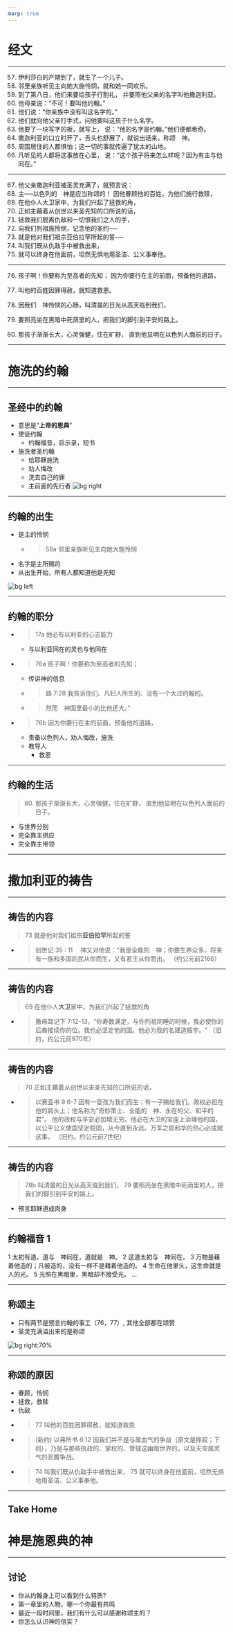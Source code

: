 ```yaml
---
marp: true
---
```


<style>
section {
    /* padding-left: 100px; */
    font-size: 220%;
}
</style>

# 经文
<!-- _class: invert -->

---
<style scoped>
section {
    font-size: 180%;
}
</style>

57.	伊利莎白的产期到了，就生了一个儿子。
58.	邻里亲族听见主向她大施怜悯，就和她一同欢乐。
59.	到了第八日，他们来要给孩子行割礼，
    并要照他父亲的名字叫他撒迦利亚。
60.	他母亲说：“不可！要叫他约翰。”
61.	他们说：“你亲族中没有叫这名字的。”
62.	他们就向他父亲打手式，问他要叫这孩子什么名字。
63.	他要了一块写字的板，就写上，
    说：“他的名字是约翰。”他们便都希奇。
64.	撒迦利亚的口立时开了，舌头也舒展了，就说出话来，称颂　神。
65.	周围居住的人都惧怕；这一切的事就传遍了犹太的山地。
66.	凡听见的人都将这事放在心里，
    说：“这个孩子将来怎么样呢？因为有主与他同在。”

---
<style scoped>
section {
    font-size: 180%;
}
</style>

67.	他父亲撒迦利亚被圣灵充满了，就预言说：
68.	主──以色列的　神是应当称颂的！
    因他眷顾他的百姓，为他们施行救赎，
69.	在他仆人大卫家中，为我们兴起了拯救的角，
70.	正如主藉着从创世以来圣先知的口所说的话，
71.	拯救我们脱离仇敌和一切恨我们之人的手，
72.	向我们列祖施怜悯，记念他的圣约──
73.	就是他对我们祖宗亚伯拉罕所起的誓──
74.	叫我们既从仇敌手中被救出来，
75.	就可以终身在他面前，坦然无惧地用圣洁、公义事奉他。

---
<style scoped>
section {
    font-size: 180%;
}
</style>

76.	孩子啊！你要称为至高者的先知；
    因为你要行在主的前面，预备他的道路，
77.	叫他的百姓因罪得赦，就知道救恩。

78.	因我们　神怜悯的心肠，叫清晨的日光从高天临到我们，
79.	要照亮坐在黑暗中死荫里的人，把我们的脚引到平安的路上。

80.	那孩子渐渐长大，心灵强健，住在旷野，
    直到他显明在以色列人面前的日子。

---
# 施洗的约翰
<!-- _class: invert -->
---

## 圣经中的约翰

* 意思是“**上帝的恩典**”
* 使徒约翰
    * 约翰福音，启示录，短书
* 施洗者圣约翰
    * 给耶稣施洗
    * 劝人悔改
    * 洗去自己的罪
    * 主前面的先行者
![bg right](2023-03-08-18-49-08.png)
<!--
名字贴切
- 神的恩典显在他身上
- 他也叫人看到神更大的救恩

先行者
- 人预备好自己
- 迎接耶稣到来


给耶稣解鞋带也不配

这两个约翰什么关系？

提问还有哪些约翰
- 　　三、称呼马可的约翰(徒十二章12节)，即写马可福音的马可。
- 　　四、大祭司的亲族约翰(徒四章6节)。
- 　　五、彼得的父亲约翰，又称为约拿(约二十一章15节；太十六章17节)。
-->
---
<style scoped>
section {
    padding-left: 30px;
}
</style>

## 约翰的出生
* 是主的怜悯
    * > 58a 邻里亲族听见主向她大施怜悯
* 名字是主所赐的
* 从出生开始，所有人都知道他是先知

![bg left](2023-03-08-21-44-05.png)

<!--
- 名字是主所赐的
    - 顺服神，不听从众人，

高调出道， 为的是给主开路
- 他必兴旺，我必衰微。 约 3：30
-->

---
<style scoped>
section {
    padding-left: 50px;
    font-size: 200%;
}
</style>

## 约翰的职分

* > 17a 他必有以利亚的心志能力
    * 与以利亚同在的灵也与他同在
* > 76a 孩子啊！你要称为至高者的先知；
    * 传讲神的信息
    * > 路 7:28 我告诉你们、凡妇人所生的、没有一个大过约翰的。
    * > 然而　神国里最小的比他还大。”
* > 76b 因为你要行在主的前面，预备他的道路，
    * 责备以色列人，劝人悔改，施洗
    * 教导人
        * 救恩

<!--
给

以利亚的能力
- 和巴力的先知斗法
- 让人悔改归向神

最大先知
- 因为是行在主前
- 旧约先知都没有看到主，约翰看到了

神国里最小的
- 因为与神同在

-->
---

## 约翰的生活
> 80. 那孩子渐渐长大，心灵强健，住在旷野，
    直到他显明在以色列人面前的日子。
* 与世界分别
* 完全靠主供应
* 完全靠主带领

<!--
约翰的生活中充满神的恩典

在旷野
- 不与人交往
- 不沾染世俗
    - 不与祭司为伍

主供应
- 条件艰苦
    - 蝗虫野蜜

心灵强健
- 都没有说身体强健
- 有主亲自带领
-->

---
<!-- _class: invert -->
# 撒加利亚的祷告

---

## 祷告的内容

> 73 就是他对我们祖宗**亚伯拉罕**所起的誓
* > 创世记	35	:	11	　神又对他说：“我是全能的　神；你要生养众多，将来有一族和多国的民从你而生，又有君王从你而出。 （约公元前2166）

<!--
神把他的救恩显明给亚伯拉罕
君王虽然也指大卫
但更指耶稣
-->
---

## 祷告的内容
> 69 在他仆人**大卫**家中，为我们兴起了拯救的角
* > 撒母耳记下 7:12-13，"你寿数满足，与你列祖同睡的时候，我必使你的后裔接续你的位。我也必坚定他的国。他必为我的名建造殿宇。" （旧约，约公元前970年）

<!--
神把他的救恩显明给大卫
后裔虽然也指所罗门
但更指耶稣
-->

---
## 祷告的内容
> 70 正如主藉着从创世以来圣先知的口所说的话，
* > 以赛亚书 9:6-7 因有一婴孩为我们而生；有一子赐给我们。政权必担在他的肩头上；他名称为“奇妙策士、全能的　神、永在的父、和平的君”。 他的政权与平安必加增无穷。他必在大卫的宝座上治理他的国，以公平公义使国坚定稳固，从今直到永远。万军之耶和华的热心必成就这事。 （旧约。约公元前7世纪）

<!--
神把他的救恩显明给以赛亚
明明白白得预言耶稣
-->

---

## 祷告的内容
> 78b 叫清晨的日光从高天临到我们，
79	要照亮坐在黑暗中死荫里的人，把我们的脚引到平安的路上。
* 预言耶稣道成肉身


<!--
神把他的救恩显明给撒迦利亚
-->

---
## 约翰福音 1

1	太初有道，道与　神同在，道就是　神。
2	这道太初与　神同在。
3	万物是藉着他造的；凡被造的，没有一样不是藉着他造的。
4	生命在他里头，这生命就是人的光。
5	光照在黑暗里，黑暗却不接受光。
...

---

## 称颂主
* 只有两节是预言约翰的事工（76，77）, 其他全部都在颂赞
* 圣灵充满溢出来的是称颂

![bg right:70%](2023-03-10-16-44-03.png)

<!--
67.	他父亲撒迦利亚被圣灵充满了，就预言说：
68.	主──以色列的　神是应当称颂的！
    因他眷顾他的百姓，为他们施行救赎，
69.	在他仆人大卫家中，为我们兴起了拯救的角，

空间有限，不放了

## 我们在祷告什么
* 求
* 感谢
* 颂赞

乞求神帮助我们
感谢神帮助了我们
颂赞主的救恩
- 撒迦利亚还没有看见救恩就已经颂赞

求助帮我们更多认识主
叫我们有更大的信心
教导我们如何颂赞
-->

---

## 称颂的原因
* 眷顾，怜悯
* 拯救，救赎
* 仇敌
* > 77 叫他的百姓因罪得赦，就知道救恩
* > (新约) 以弗所书 6:12 因我们并不是与属血气的争战｛原文是摔跤；下同｝，乃是与那些执政的、掌权的、管辖这幽暗世界的，以及天空属灵气的恶魔争战。
* > 74	叫我们既从仇敌手中被救出来，
75	就可以终身在他面前，坦然无惧地用圣洁、公义事奉他。

<!--
仇敌
- 敌国，特别是拜偶像的敌国（菲利士人，罗马人）
- 其实是应当是魔鬼
    - 不是与属血气的相争 （去查）
- 不是脱离世俗的权势
    - 而是脱离罪的权势，
    - 脱离魔鬼的掌控，

- 而与神相交
    - 在天国里最小的，也是比地上最大的大
-->

---
## Take Home
# 神是施恩典的神

<!-- 
约翰 名字的意思
他身上有神的恩典

他传神的救恩
-->

---

## 讨论

* 你从约翰身上可以看到什么特质?
* 第一章里的人物，哪一个你最有共鸣
* 最近一段时间里，我们有什么可以感谢称颂主的？
* 你怎么认识神的信实？

<!--
尝试用 ‘神是恩典’ 串起信息
所有的引用都指向耶稣
尝试总结 take home

引用的经文，指明时间和先知的名字

总结出现过的人物
- 撒迦利亚
    - 怀疑到称颂
- 玛丽亚
    - 顺服
    - 反复思考
- 伊丽莎白
    - 
-->